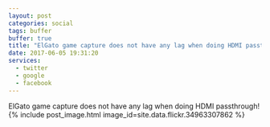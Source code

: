 ```yaml
---
layout: post
categories: social
tags: buffer
buffer: true
title: "ElGato game capture does not have any lag when doing HDMI passthrough!"
date: 2017-06-05 19:31:20
services: 
  - twitter
  - google
  - facebook
---
```

ElGato game capture does not have any lag when doing HDMI passthrough!
{% include post_image.html image_id=site.data.flickr.34963307862 %}
